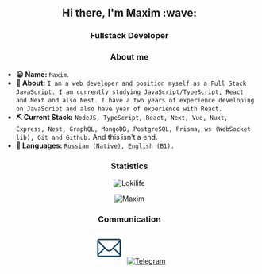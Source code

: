 <h2 align="center"> Hi there, I'm Maxim :wave:</h2>
<h3 align="center"> Fullstack Developer</h3>

<h3 align="center"> About me</h3>

- **😀 Name:** `Maxim`.
- **🙍 About:** `I am a web developer and position myself as a Full Stack JavaScript. I am currently studying JavaScript/TypeScript, React and Next and also Nest. I have a two years of experience developing on JavaScript and also have year of experience with React.`
- **⛏️ Current Stack:** `NodeJS, TypeScript, React, Next, Vue, Nuxt, Express, Nest, GraphQL, MongoDB, PostgreSQL, Prisma, ws (WebSocket lib), Git and Github.` And this isn't a end.
- **💬 Languages:** `Russian (Native), English (B1).`

<h3 align="center"> Statistics</h3>
<p align="center"><img src="https://komarev.com/ghpvc/?username=Lokilife&style=flat-square&color=red" alt="Lokilife"/></p>
<p align="center"><img src="https://github-readme-stats.vercel.app/api?username=Lokilife&show_icons=true&theme=dracula" alt="Maxim"/></p>

<h3 align="center"> Communication</h3>

<p align="center">
<a href="mailto:lokilife0002@gmail.com"><img src="https://raw.githubusercontent.com/Lokilife/Lokilife/main/icons/mail.png" height="64" width="64" alt="Mail" /></a>
<a href="https://t.me/lokilife"><img src="https://cdn-icons-png.flaticon.com/512/2111/2111646.png" height="54" width="54" alt="Telegram" /></a>
</p>
